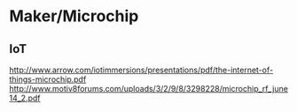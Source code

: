 # Maker/Microchip

## IoT
http://www.arrow.com/iotimmersions/presentations/pdf/the-internet-of-things-microchip.pdf
http://www.motiv8forums.com/uploads/3/2/9/8/3298228/microchip_rf_june14_2.pdf